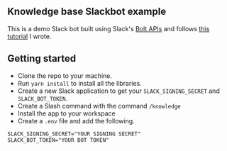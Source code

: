 ## Knowledge base Slackbot example

This is a demo Slack bot built using Slack's [Bolt APIs](https://slack.dev/bolt-js/tutorial/getting-started) and follows [this tutorial](https://blog.logrocket.com/build-a-slackbot-in-node-js-with-slacks-bolt-api/) I wrote.

## Getting started
- Clone the repo to your machine.
- Run `yarn install` to install all the libraries.
- Create a new Slack application to get your `SLACK_SIGNING_SECRET` and `SLACK_BOT_TOKEN`.
- Create a Slash command with the command `/knowledge`
- Install the app to your workspace
- Create a `.env` file and add the following.

```
SLACK_SIGNING_SECRET="YOUR SIGNING SECRET"
SLACK_BOT_TOKEN="YOUR BOT TOKEN"
